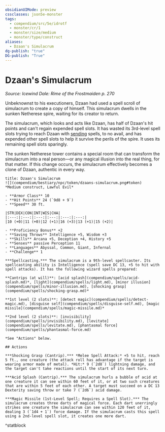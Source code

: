 ```yaml
---
obsidianUIMode: preview
cssclasses: json5e-monster
tags:
  - compendium/src/5e/idrotf
  - monster/cr/1
  - monster/size/medium
  - monster/type/construct
aliases:
  - Dzaan's Simulacrum
dg-publish: "true"
DG-publish: "True"
---
```

# Dzaan's Simulacrum
*Source: Icewind Dale: Rime of the Frostmaiden p. 270*  

Unbeknownst to his executioners, Dzaan had used a spell scroll of simulacrum to create a copy of himself. This simulacrum dwells in the sunken Netherese spire, waiting for its creator to return.

The simulacrum, which looks and acts like Dzaan, has half of Dzaan's hit points and can't regain expended spell slots. It has wasted its 3rd-level spell slots trying to reach Dzaan with [sending](compendium/spells/sending.md) spells, to no avail, and has expended other spell slots to help it survive the perils of the spire. It uses its remaining spell slots sparingly.

The sunken Netherese tower contains a special room that can transform the simulacrum into a real person—or any magical illusion into the real thing, for that matter. If this change occurs, the simulacrum effectively becomes a clone of Dzaan, authentic in every way.

```ad-statblock
title: Dzaan's Simulacrum
![](compendium/bestiary/npc/token/dzaans-simulacrum.png#token)
*Medium construct, Lawful Evil*

- **Armor Class** 10 
- **Hit Points** 24 (`9d8 + 9`)
- **Speed** 30 ft.

|STR|DEX|CON|INT|WIS|CHA|
|:---:|:---:|:---:|:---:|:---:|:---:|
|10 (+0)|11 (+0)|12 (+1)|16 (+3)|13 (+1)|15 (+2)|

- **Proficiency Bonus** +2
- **Saving Throws** Intelligence +5, Wisdom +3
- **Skills** Arcana +5, Deception +4, History +5
- **Senses** passive Perception 11
- **Languages** Abyssal, Common, Giant, Infernal
- **Challenge** 1

***Spellcasting.*** The simulacrum is a 9th-level spellcaster. Its spellcasting ability is Intelligence (spell save DC 13, +5 to hit with spell attacks). It has the following wizard spells prepared:

**Cantrips (at will)**: [acid splash](compendium/spells/acid-splash.md)*, [light](compendium/spells/light.md), [minor illusion](compendium/spells/minor-illusion.md), [shocking grasp](compendium/spells/shocking-grasp.md)*

**1st level (2 slots)**: [detect magic](compendium/spells/detect-magic.md), [disguise self](compendium/spells/disguise-self.md), [magic missile](compendium/spells/magic-missile.md)*

**2nd level (2 slots)**: [invisibility](compendium/spells/invisibility.md), [levitate](compendium/spells/levitate.md), [phantasmal force](compendium/spells/phantasmal-force.md)

*See "Actions" below.

## Actions

***Shocking Grasp (Cantrip).*** *Melee Spell Attack:* +5 to hit, reach 5 ft., one creature (the attack roll has advantage if the target is wearing armor made of metal). *Hit:* 9 (`2d8`) lightning damage, and the target can't take reactions until the start of its next turn.

***Acid Splash (Cantrip).*** The simulacrum hurls a bubble of acid at one creature it can see within 60 feet of it, or at two such creatures that are within 5 feet of each other. A target must succeed on a DC 13 Dexterity saving throw or take 7 (`2d6`) acid damage.

***Magic Missile (1st-Level Spell; Requires a Spell Slot).*** The simulacrum creates three darts of magical force. Each dart unerringly strikes one creature the simulacrum can see within 120 feet of it, dealing 3 (`1d4 + 1`) force damage. If the simulacrum casts this spell using a 2nd-level spell slot, it creates one more dart.
```
^statblock